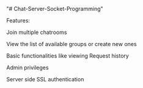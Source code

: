 "# Chat-Server-Socket-Programming" 

Features:

Join multiple chatrooms 

View the list of available groups or create new ones

Basic functionalities like viewing Request history

Admin privileges

Server side SSL authentication
